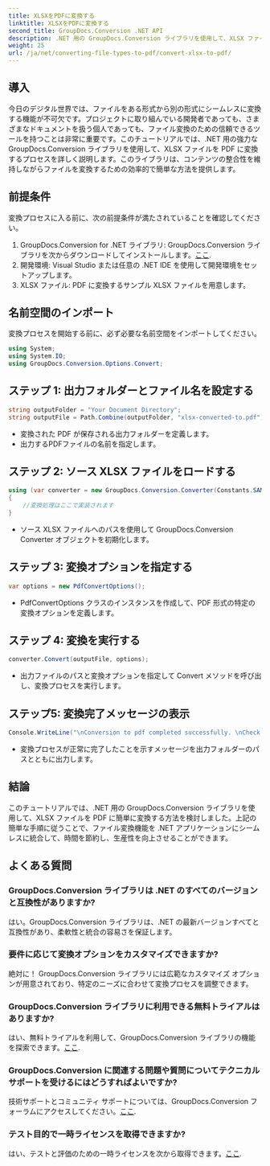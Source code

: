 ```yaml
---
title: XLSXをPDFに変換する
linktitle: XLSXをPDFに変換する
second_title: GroupDocs.Conversion .NET API
description: .NET 用の GroupDocs.Conversion ライブラリを使用して、XLSX ファイルを PDF に簡単に変換します。シームレスな統合、カスタマイズ可能なオプション、そして完璧な結果。
weight: 25
url: /ja/net/converting-file-types-to-pdf/convert-xlsx-to-pdf/
---
```

## 導入
今日のデジタル世界では、ファイルをある形式から別の形式にシームレスに変換する機能が不可欠です。プロジェクトに取り組んでいる開発者であっても、さまざまなドキュメントを扱う個人であっても、ファイル変換のための信頼できるツールを持つことは非常に重要です。このチュートリアルでは、.NET 用の強力な GroupDocs.Conversion ライブラリを使用して、XLSX ファイルを PDF に変換するプロセスを詳しく説明します。このライブラリは、コンテンツの整合性を維持しながらファイルを変換するための効率的で簡単な方法を提供します。
## 前提条件
変換プロセスに入る前に、次の前提条件が満たされていることを確認してください。
1.  GroupDocs.Conversion for .NET ライブラリ: GroupDocs.Conversion ライブラリを次からダウンロードしてインストールします。[ここ](https://releases.groupdocs.com/conversion/net/).
2. 開発環境: Visual Studio または任意の .NET IDE を使用して開発環境をセットアップします。
3. XLSX ファイル: PDF に変換するサンプル XLSX ファイルを用意します。

## 名前空間のインポート
変換プロセスを開始する前に、必ず必要な名前空間をインポートしてください。
```csharp
using System;
using System.IO;
using GroupDocs.Conversion.Options.Convert;
```
## ステップ 1: 出力フォルダーとファイル名を設定する
```csharp
string outputFolder = "Your Document Directory";
string outputFile = Path.Combine(outputFolder, "xlsx-converted-to.pdf");
```
- 変換された PDF が保存される出力フォルダーを定義します。
- 出力するPDFファイルの名前を指定します。
## ステップ 2: ソース XLSX ファイルをロードする
```csharp
using (var converter = new GroupDocs.Conversion.Converter(Constants.SAMPLE_XLSX))
{
    //変換処理はここで実装されます
}
```
- ソース XLSX ファイルへのパスを使用して GroupDocs.Conversion Converter オブジェクトを初期化します。
## ステップ 3: 変換オプションを指定する
```csharp
var options = new PdfConvertOptions();
```
- PdfConvertOptions クラスのインスタンスを作成して、PDF 形式の特定の変換オプションを定義します。
## ステップ 4: 変換を実行する
```csharp
converter.Convert(outputFile, options);
```
- 出力ファイルのパスと変換オプションを指定して Convert メソッドを呼び出し、変換プロセスを実行します。
## ステップ5: 変換完了メッセージの表示
```csharp
Console.WriteLine("\nConversion to pdf completed successfully. \nCheck output in {0}", outputFolder);
```
- 変換プロセスが正常に完了したことを示すメッセージを出力フォルダーのパスとともに出力します。

## 結論
このチュートリアルでは、.NET 用の GroupDocs.Conversion ライブラリを使用して、XLSX ファイルを PDF に簡単に変換する方法を検討しました。上記の簡単な手順に従うことで、ファイル変換機能を .NET アプリケーションにシームレスに統合して、時間を節約し、生産性を向上させることができます。
## よくある質問
### GroupDocs.Conversion ライブラリは .NET のすべてのバージョンと互換性がありますか?
はい。GroupDocs.Conversion ライブラリは、.NET の最新バージョンすべてと互換性があり、柔軟性と統合の容易さを保証します。
### 要件に応じて変換オプションをカスタマイズできますか?
絶対に！ GroupDocs.Conversion ライブラリには広範なカスタマイズ オプションが用意されており、特定のニーズに合わせて変換プロセスを調整できます。
### GroupDocs.Conversion ライブラリに利用できる無料トライアルはありますか?
はい、無料トライアルを利用して、GroupDocs.Conversion ライブラリの機能を探索できます。[ここ](https://releases.groupdocs.com/).
### GroupDocs.Conversion に関連する問題や質問についてテクニカル サポートを受けるにはどうすればよいですか?
技術サポートとコミュニティ サポートについては、GroupDocs.Conversion フォーラムにアクセスしてください。[ここ](https://forum.groupdocs.com/c/conversion/11).
### テスト目的で一時ライセンスを取得できますか?
はい、テストと評価のための一時ライセンスを次から取得できます。[ここ](https://purchase.groupdocs.com/temporary-license/).